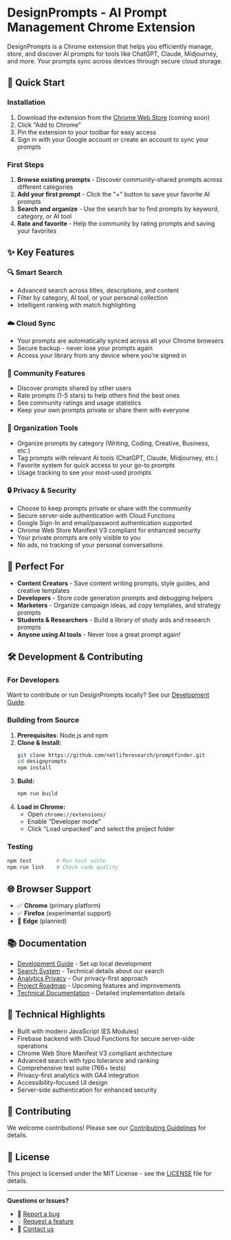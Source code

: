 # DesignPrompts - AI Prompt Management Chrome Extension

DesignPrompts is a Chrome extension that helps you efficiently manage, store, and discover AI prompts for tools like ChatGPT, Claude, Midjourney, and more. Your prompts sync across devices through secure cloud storage.

## 🚀 Quick Start

### Installation

1. Download the extension from the [Chrome Web Store](https://chrome.google.com/webstore) (coming soon)
2. Click "Add to Chrome"
3. Pin the extension to your toolbar for easy access
4. Sign in with your Google account or create an account to sync your prompts

### First Steps

1. **Browse existing prompts** - Discover community-shared prompts across different categories
2. **Add your first prompt** - Click the "+" button to save your favorite AI prompts
3. **Search and organize** - Use the search bar to find prompts by keyword, category, or AI tool
4. **Rate and favorite** - Help the community by rating prompts and saving your favorites

## ✨ Key Features

### 🔍 **Smart Search**

- Advanced search across titles, descriptions, and content
- Filter by category, AI tool, or your personal collection
- Intelligent ranking with match highlighting

### ☁️ **Cloud Sync**

- Your prompts are automatically synced across all your Chrome browsers
- Secure backup - never lose your prompts again
- Access your library from any device where you're signed in

### 👥 **Community Features**

- Discover prompts shared by other users
- Rate prompts (1-5 stars) to help others find the best ones
- See community ratings and usage statistics
- Keep your own prompts private or share them with everyone

### 🎯 **Organization Tools**

- Organize prompts by category (Writing, Coding, Creative, Business, etc.)
- Tag prompts with relevant AI tools (ChatGPT, Claude, Midjourney, etc.)
- Favorite system for quick access to your go-to prompts
- Usage tracking to see your most-used prompts

### 🔒 **Privacy & Security**

- Choose to keep prompts private or share with the community
- Secure server-side authentication with Cloud Functions
- Google Sign-In and email/password authentication supported
- Chrome Web Store Manifest V3 compliant for enhanced security
- Your private prompts are only visible to you
- No ads, no tracking of your personal conversations

## 🎨 **Perfect For**

- **Content Creators** - Save content writing prompts, style guides, and creative templates
- **Developers** - Store code generation prompts and debugging helpers
- **Marketers** - Organize campaign ideas, ad copy templates, and strategy prompts
- **Students & Researchers** - Build a library of study aids and research prompts
- **Anyone using AI tools** - Never lose a great prompt again!

## 🛠️ **Development & Contributing**

### For Developers

Want to contribute or run DesignPrompts locally? See our [Development Guide](docs/DEVELOPMENT.md).

### Building from Source

1. **Prerequisites**: Node.js and npm
2. **Clone & Install:**
   ```bash
   git clone https://github.com/netliferesearch/promptfinder.git
   cd designprompts
   npm install
   ```
3. **Build:**
   ```bash
   npm run build
   ```
4. **Load in Chrome:**
   - Open `chrome://extensions/`
   - Enable "Developer mode"
   - Click "Load unpacked" and select the project folder

### Testing

```bash
npm test        # Run test suite
npm run lint    # Check code quality
```

## 🌐 **Browser Support**

- ✅ **Chrome** (primary platform)
- ✅ **Firefox** (experimental support)
- 🔄 **Edge** (planned)

## 📚 **Documentation**

- [Development Guide](docs/DEVELOPMENT.md) - Set up local development
- [Search System](docs/search-system.md) - Technical details about our search
- [Analytics Privacy](docs/analytics-privacy-policy.md) - Our privacy-first approach
- [Project Roadmap](PROJECT_PLAN.md) - Upcoming features and improvements
- [Technical Documentation](docs/TECHNICAL.md) - Detailed implementation details

## 🔧 **Technical Highlights**

- Built with modern JavaScript (ES Modules)
- Firebase backend with Cloud Functions for secure server-side operations
- Chrome Web Store Manifest V3 compliant architecture
- Advanced search with typo tolerance and ranking
- Comprehensive test suite (766+ tests)
- Privacy-first analytics with GA4 integration
- Accessibility-focused UI design
- Server-side authentication for enhanced security

## 🤝 **Contributing**

We welcome contributions! Please see our [Contributing Guidelines](CONTRIBUTING.md) for details.

## 📄 **License**

This project is licensed under the MIT License - see the [LICENSE](LICENSE) file for details.

---

**Questions or Issues?**

- 🐛 [Report a bug](https://github.com/netliferesearch/promptfinder/issues)
- 💡 [Request a feature](https://github.com/netliferesearch/promptfinder/issues)
- 📧 [Contact us](mailto:effekt@netlife.com)

